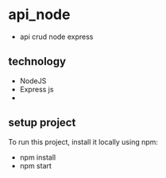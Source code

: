 # api_node

 * api crud node express 

## technology

* NodeJS
* Express js
*  

## setup project 
To run this project, install it locally using npm:

* npm install
* npm start

